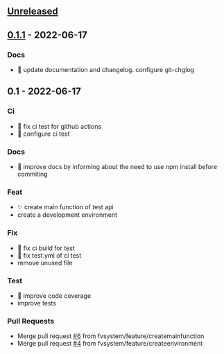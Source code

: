 <a name="unreleased"></a>

## [Unreleased]

<a name="0.1.1"></a>

## [0.1.1] - 2022-06-17

### Docs

- :memo: update documentation and changelog. configure git-chglog

<a name="0.1"></a>

## 0.1 - 2022-06-17

### Ci

- :green_heart: fix ci test for github actions
- :green_heart: configure ci test

### Docs

- :memo: improve docs by informing about the need to use npm install before commiting

### Feat

- :sparkles: create main function of test api
- create a development environment

### Fix

- :green_heart: fix ci build for test
- :green_heart: fix test.yml of ci test
- remove unused file

### Test

- :test_tube: improve code coverage
- improve tests

### Pull Requests

- Merge pull request [#6](https://github.com/fvsystem/gomark/issues/6) from fvsystem/feature/createmainfunction
- Merge pull request [#4](https://github.com/fvsystem/gomark/issues/4) from fvsystem/feature/createenvironment

[unreleased]: https://github.com/fvsystem/gomark/compare/0.1.1...HEAD
[0.1.1]: https://github.com/fvsystem/gomark/compare/0.1...0.1.1
